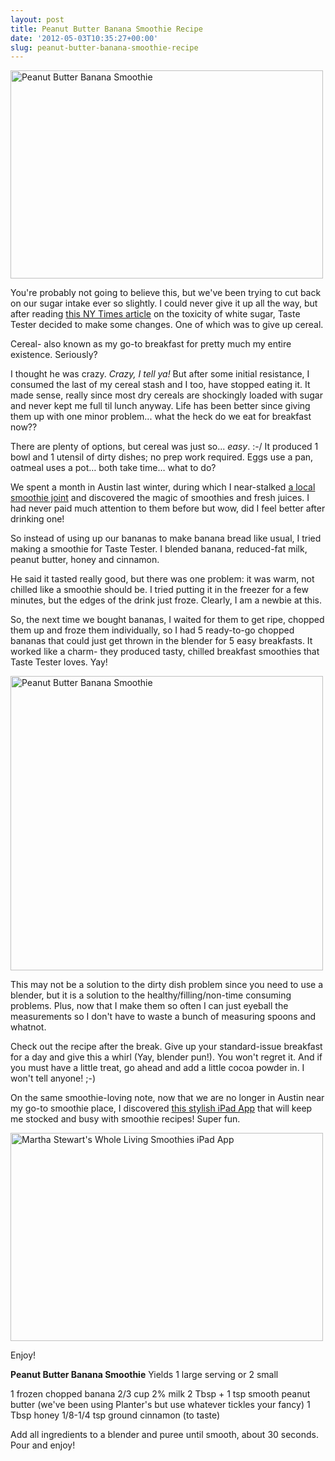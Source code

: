```yaml
---
layout: post
title: Peanut Butter Banana Smoothie Recipe
date: '2012-05-03T10:35:27+00:00'
slug: peanut-butter-banana-smoothie-recipe
---
```

<a href="http://www.flickr.com/photos/kstar810/6992840878/" title="Peanut Butter Banana Smoothie by kstar810, on Flickr"><img src="http://farm8.staticflickr.com/7089/6992840878_f69c7741c5.jpg" width="500" height="333" alt="Peanut Butter Banana Smoothie"></a>

You're probably not going to believe this, but we've been trying to cut back on our sugar intake ever so slightly. I could never give it up all the way, but after reading <a href="http://www.nytimes.com/2011/04/17/magazine/mag-17Sugar-t.html?pagewanted=all">this NY Times article</a> on the toxicity of white sugar, Taste Tester decided to make some changes. One of which was to give up cereal. 

Cereal- also known as my go-to breakfast for pretty much my entire existence. Seriously?

I thought he was crazy. <em>Crazy, I tell ya!</em> But after some initial resistance, I consumed the last of my cereal stash and I too, have stopped eating it. It made sense, really since most dry cereals are shockingly loaded with sugar and never kept me full til lunch anyway. Life has been better since giving them up with one minor problem... what the heck do we eat for breakfast now??

There are plenty of options, but cereal was just so... <em>easy</em>. :-/ It produced 1 bowl and 1 utensil of dirty dishes; no prep work required. Eggs use a pan, oatmeal uses a pot… both take time… what to do?

We spent a month in Austin last winter, during which I near-stalked <a href="http://www.juicelandaustin.com/">a local smoothie joint</a> and discovered the magic of smoothies and fresh juices. I had never paid much attention to them before but wow, did I feel better after drinking one!

So instead of using up our bananas to make banana bread like usual, I tried making a smoothie for Taste Tester. I blended banana, reduced-fat milk, peanut butter, honey and cinnamon. 

He said it tasted really good, but there was one problem: it was warm, not chilled like a smoothie should be. I tried putting it in the freezer for a few minutes, but the edges of the drink just froze. Clearly, I am a newbie at this.

So, the next time we bought bananas, I waited for them to get ripe, chopped them up and froze them individually, so I had 5 ready-to-go chopped bananas that could just get thrown in the blender for 5 easy breakfasts. It worked like a charm- they produced tasty, chilled breakfast smoothies that Taste Tester loves. Yay!

<a href="http://www.flickr.com/photos/kstar810/7138923615/" title="Peanut Butter Banana Smoothie by kstar810, on Flickr"><img src="http://farm8.staticflickr.com/7190/7138923615_d17d14d020.jpg" width="500" height="471" alt="Peanut Butter Banana Smoothie"></a>

This may not be a solution to the dirty dish problem since you need to use a blender, but it is a solution to the healthy/filling/non-time consuming problems. Plus, now that I make them so often I can just eyeball the measurements so I don't have to waste a bunch of measuring spoons and whatnot.

Check out the recipe after the break. Give up your standard-issue breakfast for a day and give this a whirl (Yay, blender pun!). You won't regret it. And if you must have a little treat, go ahead and add a little cocoa powder in. I won't tell anyone! ;-)

On the same smoothie-loving note, now that we are no longer in Austin near my go-to smoothie place, I discovered <a href="http://itunes.apple.com/us/app/whole-living-smoothies/id438772951?mt=8">this stylish iPad App</a> that will keep me stocked and busy with smoothie recipes! Super fun.

<a href="http://www.flickr.com/photos/kstar810/7138924103/" title="Martha Stewart's Whole Living Smoothies iPad App by kstar810, on Flickr"><img src="http://farm8.staticflickr.com/7094/7138924103_69cce1117b.jpg" width="500" height="333" alt="Martha Stewart's Whole Living Smoothies iPad App"></a>

Enjoy!

<!--more-->

<strong>Peanut Butter Banana Smoothie</strong>
Yields 1 large serving or 2 small

1 frozen chopped banana
2/3 cup 2% milk
2 Tbsp + 1 tsp smooth peanut butter (we've been using Planter's but use whatever tickles your fancy)
1 Tbsp honey
1/8-1/4 tsp ground cinnamon (to taste)

Add all ingredients to a blender and puree until smooth, about 30 seconds. Pour and enjoy!
